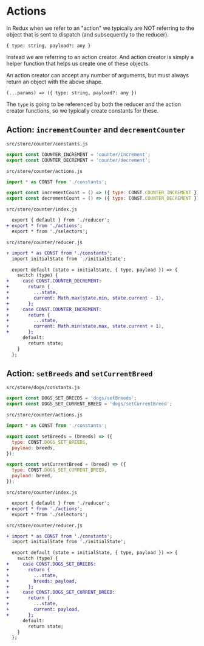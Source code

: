 # Actions
In Redux when we refer to an "action" we typically are NOT referring to the object that is sent to dispatch (and subsequently to the reducer).

`{ type: string, payload?: any }`

Instead we are referring to an action creator.  And action creator is simply a helper function that helps us create one of these objects.

An action creator can accept any number of arguments, but must always return an object with the above shape.

`(...params) => ({ type: string, payload?: any })`

The `type` is going to be referenced by both the reducer and the action creator functions, so we typically create constants for these.

## Action: `incrementCounter` and `decrementCounter`
`src/store/counter/constants.js`
```js
export const COUNTER_INCREMENT = 'counter/increment';
export const COUNTER_DECREMENT = 'counter/decrement';
```

`src/store/counter/actions.js`
```js
import * as CONST from './constants';

export const incrementCount = () => ({ type: CONST.COUNTER_INCREMENT });
export const decrementCount = () => ({ type: CONST.COUNTER_DECREMENT });
```

`src/store/counter/index.js`
```diff
  export { default } from './reducer';
+ export * from './actions';
  export * from './selectors';
```

`src/store/counter/reducer.js`
```diff
+ import * as CONST from './constants';
  import initialState from './initialState';

  export default (state = initialState, { type, payload }) => {
    switch (type) {
+     case CONST.COUNTER_DECREMENT:
+       return {
+         ...state,
+         current: Math.max(state.min, state.current - 1),
+       };
+     case CONST.COUNTER_INCREMENT:
+       return {
+         ...state,
+         current: Math.min(state.max, state.current + 1),
+       };
      default:
        return state;
    }
  };
```

## Action: `setBreeds` and `setCurrentBreed`
`src/store/dogs/constants.js`
```js
export const DOGS_SET_BREEDS = 'dogs/setBreeds';
export const DOGS_SET_CURRENT_BREED = 'dogs/setCurrentBreed';
```

`src/store/counter/actions.js`
```js
import * as CONST from './constants';

export const setBreeds = (breeds) => ({ 
  type: CONST.DOGS_SET_BREEDS,
  payload: breeds,
});

export const setCurrentBreed = (breed) => ({
  type: CONST.DOGS_SET_CURRENT_BREED,
  payload: breed,
});
```

`src/store/counter/index.js`
```diff
  export { default } from './reducer';
+ export * from './actions';
  export * from './selectors';
```

`src/store/counter/reducer.js`
```diff
+ import * as CONST from './constants';
  import initialState from './initialState';

  export default (state = initialState, { type, payload }) => {
    switch (type) {
+     case CONST.DOGS_SET_BREEDS:
+       return {
+         ...state,
+         breeds: payload,
+       };
+     case CONST.DOGS_SET_CURRENT_BREED:
+       return {
+         ...state,
+         current: payload,
+       };
      default:
        return state;
    }
  };
```
